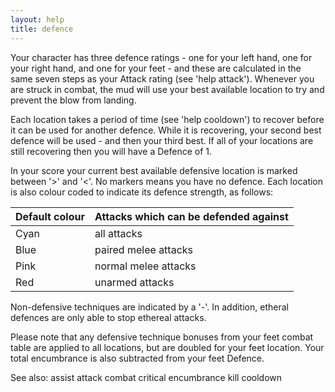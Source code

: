 ```yaml
---
layout: help
title: defence
---
```


Your character has three defence ratings - one for your left hand, one for your
right hand, and one for your feet - and these are calculated in the same seven 
steps as your Attack rating (see 'help attack').  Whenever you are struck in 
combat, the mud will use your best available location to try and prevent the 
blow from landing.

Each location takes a period of time (see 'help cooldown') to recover before 
it can be used for another defence.  While it is recovering, your second best 
defence will be used - and then your third best.  If all of your locations are 
still recovering then you will have a Defence of 1.

In your score your current best available defensive location is marked between
'>' and '<'.  No markers means you have no defence.  Each location is also colour coded to indicate its defence strength, as follows:

Default colour | Attacks which can be defended against
--- | ---
Cyan | all attacks
Blue | paired melee attacks
Pink | normal melee attacks
Red | unarmed attacks

Non-defensive techniques are indicated by a '-'. In addition, etheral defences are only able to stop ethereal attacks.

Please note that any defensive technique bonuses from your feet combat table 
are applied to all locations, but are doubled for your feet location.  Your 
total encumbrance is also subtracted from your feet Defence.

See also: assist attack combat critical encumbrance kill cooldown
